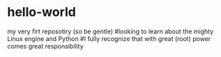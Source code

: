# hello-world
my very firt reposotiry (so be gentle)
#looking to learn about the mighty Linux engine and Python
#I fully recognize that with great (root) power comes great responsibility
